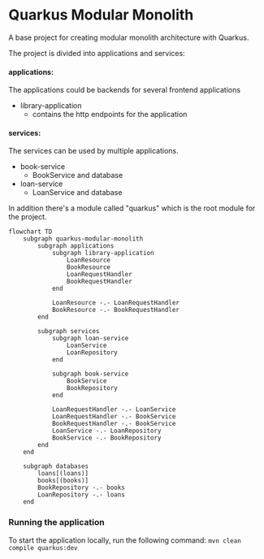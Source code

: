 # Quarkus Modular Monolith

A base project for creating modular monolith architecture with Quarkus.

The project is divided into applications and services:

#### applications:

The applications could be backends for several frontend applications

- library-application
    - contains the http endpoints for the application

#### services:

The services can be used by multiple applications.

- book-service
    - BookService and database
- loan-service
    - LoanService and database

In addition there's a module called "quarkus" which is the root module for the project.

```mermaid
flowchart TD
    subgraph quarkus-modular-monolith
        subgraph applications
            subgraph library-application
                LoanResource
                BookResource
                LoanRequestHandler
                BookRequestHandler
            end

            LoanResource -.- LoanRequestHandler
            BookResource -.- BookRequestHandler
        end

        subgraph services
            subgraph loan-service
                LoanService
                LoanRepository
            end

            subgraph book-service
                BookService
                BookRepository
            end

            LoanRequestHandler -.- LoanService
            LoanRequestHandler -.- BookService
            BookRequestHandler -.- BookService
            LoanService -.- LoanRepository
            BookService -.- BookRepository
        end
    end

    subgraph databases
        loans[(loans)]
        books[(books)]
        BookRepository -.- books
        LoanRepository -.- loans
    end
```

### Running the application

To start the application locally, run the following command:
```mvn clean compile quarkus:dev```